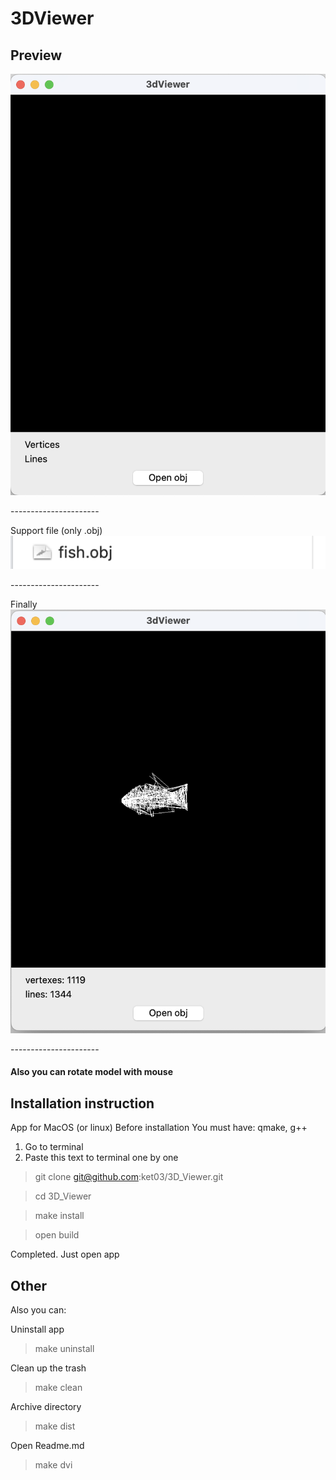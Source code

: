 # 3DViewer
## Preview
![](img/preview.png)
<p>----------------------</p>

Support file (only .obj)
![](img/choose_object.png)
<p>----------------------</p>

Finally
![](img/finally_result.png)
<p>----------------------</p>

#### Also you can rotate model with mouse


## Installation instruction
App for MacOS (or linux)
Before installation You must have: qmake, g++
1) Go to terminal
2) Paste this text to terminal one by one
> git clone git@github.com:ket03/3D_Viewer.git
<p>

> cd 3D_Viewer
<p>

> make install
<p>

> open build

Completed. Just open app

## Other
Also you can:
<p>

Uninstall app
> make uninstall
<p>

Сlean up the trash
> make clean
<p>

Archive directory
> make dist
<p>

Open Readme.md
> make dvi
